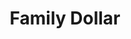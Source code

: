 ---
title: "Family Dollar"
url: /grand-rapids/family-dollar-kalamazoo-avenue-southeast/
shop: Kramladen
---